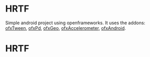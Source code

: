 # HRTF
Simple android project using openframeworks.
It uses the addons: [ofxTween](https://github.com/arturoc/ofxTween), [ofxPd](https://github.com/danomatika/ofxPd), [ofxGeo](https://github.com/bakercp/ofxGeo), [ofxAccelerometer](https://github.com/openframeworks/openFrameworks/tree/master/addons/ofxAccelerometer), [ofxAndroid](https://github.com/openframeworks/openFrameworks/tree/master/addons/ofxAndroid).
# HRTF
